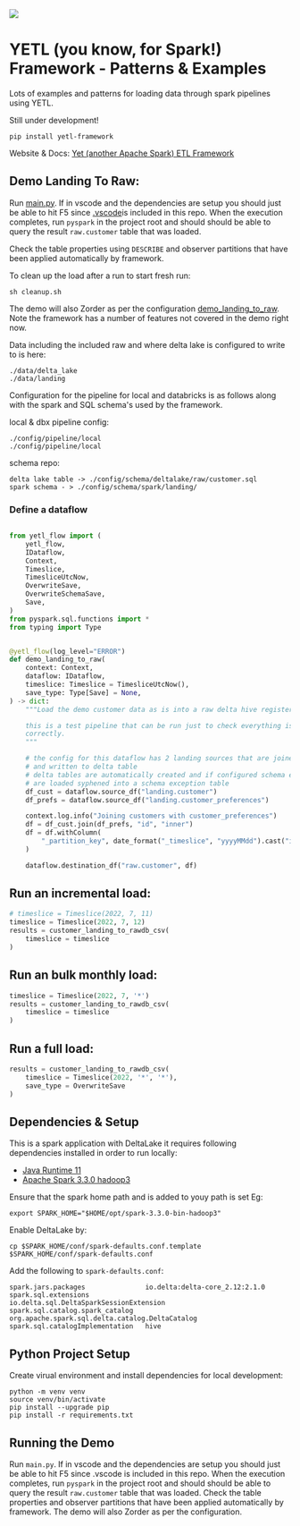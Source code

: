 <img src="https://img.shields.io/badge/Python-v3.8-blue">

# YETL (you know, for Spark!) Framework - Patterns & Examples

Lots of examples and patterns for loading data through spark pipelines using YETL. 

Still under development!

`pip install yetl-framework`

Website & Docs: [Yet (another Apache Spark) ETL Framework](https://www.yetl.io/)


## Demo Landing To Raw:

Run [main.py](./main.py). If in vscode and the dependencies are setup you should just be able to hit F5 since [.vscode](./.vscode)is included in this repo.
When the execution completes, run `pyspark` in the project root and should should be able to query the result `raw.customer` table that was loaded.  

Check the table properties using `DESCRIBE` and observer partitions that have been applied automatically by framework.

To clean up the load after a run to start fresh run:
```
sh cleanup.sh
```

The demo will also Zorder as per the configuration [demo_landing_to_raw](./config/pipeline/local/demo_landing_to_raw.yaml). Note the framework has a number of features not covered in the demo right now.

Data including the included raw and where delta lake is configured to write to is here:
```
./data/delta_lake
./data/landing
```

Configuration for the pipeline for local and databricks is as follows along with the spark and SQL schema's used by the framework.

local & dbx pipeline config:
```
./config/pipeline/local
./config/pipeline/local
```

schema repo:
```
delta lake table -> ./config/schema/deltalake/raw/customer.sql
spark schema - > ./config/schema/spark/landing/
```

### Define a dataflow

```python

from yetl_flow import (
    yetl_flow,
    IDataflow,
    Context,
    Timeslice,
    TimesliceUtcNow,
    OverwriteSave,
    OverwriteSchemaSave,
    Save,
)
from pyspark.sql.functions import *
from typing import Type


@yetl_flow(log_level="ERROR")
def demo_landing_to_raw(
    context: Context,
    dataflow: IDataflow,
    timeslice: Timeslice = TimesliceUtcNow(),
    save_type: Type[Save] = None,
) -> dict:
    """Load the demo customer data as is into a raw delta hive registered table.

    this is a test pipeline that can be run just to check everything is setup and configured
    correctly.
    """

    # the config for this dataflow has 2 landing sources that are joined
    # and written to delta table
    # delta tables are automatically created and if configured schema exceptions
    # are loaded syphened into a schema exception table
    df_cust = dataflow.source_df("landing.customer")
    df_prefs = dataflow.source_df("landing.customer_preferences")

    context.log.info("Joining customers with customer_preferences")
    df = df_cust.join(df_prefs, "id", "inner")
    df = df.withColumn(
        "_partition_key", date_format("_timeslice", "yyyyMMdd").cast("integer")
    )

    dataflow.destination_df("raw.customer", df)
```

## Run an incremental load:

```python
# timeslice = Timeslice(2022, 7, 11)
timeslice = Timeslice(2022, 7, 12)
results = customer_landing_to_rawdb_csv(
    timeslice = timeslice
)
```

## Run an bulk monthly load:

```python
timeslice = Timeslice(2022, 7, '*')
results = customer_landing_to_rawdb_csv(
    timeslice = timeslice
)
```

## Run a full load:

```python
results = customer_landing_to_rawdb_csv(
    timeslice = Timeslice(2022, '*', '*'),
    save_type = OverwriteSave
)
```

## Dependencies & Setup

This is a spark application with DeltaLake it requires following dependencies installed in order to run locally:
- [Java Runtime 11](https://openjdk.org/install/)
- [Apache Spark 3.3.0 hadoop3](https://spark.apache.org/downloads.html)

Ensure that the spark home path and is added to youy path is set Eg:
```
export SPARK_HOME="$HOME/opt/spark-3.3.0-bin-hadoop3"
```

Enable DeltaLake by:
```
cp $SPARK_HOME/conf/spark-defaults.conf.template  $SPARK_HOME/conf/spark-defaults.conf
```
Add the following to `spark-defaults.conf`:
```
spark.jars.packages               io.delta:delta-core_2.12:2.1.0
spark.sql.extensions              io.delta.sql.DeltaSparkSessionExtension
spark.sql.catalog.spark_catalog   org.apache.spark.sql.delta.catalog.DeltaCatalog
spark.sql.catalogImplementation   hive
```

## Python Project Setup

Create virual environment and install dependencies for local development:

```
python -m venv venv
source venv/bin/activate
pip install --upgrade pip
pip install -r requirements.txt
```

## Running the Demo

Run `main.py`. If in vscode and the dependencies are setup you should just be able to hit F5 since .vscode is included in this repo.
When the execution completes, run `pyspark` in the project root and should should be able to query the result `raw.customer` table that was loaded.
Check the table properties and observer partitions that have been applied automatically by framework. The demo will also Zorder as per the configuration.